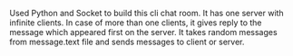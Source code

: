 Used Python and Socket to build this cli chat room.
It has one server with infinite clients.
In case of more than one clients, it gives reply to the message which appeared first on the server.
It takes random messages from message.text file and sends messages to client or server.
